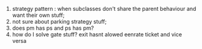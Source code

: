 1. strategy pattern : when subclasses don't share the parent behaviour and want their own stuff;
2. not sure about parking strategy stuff; 
3. does pm has ps and ps has pm?
4. how do I solve  gate stuff? exit hasnt alowed eenrate ticket and vice versa